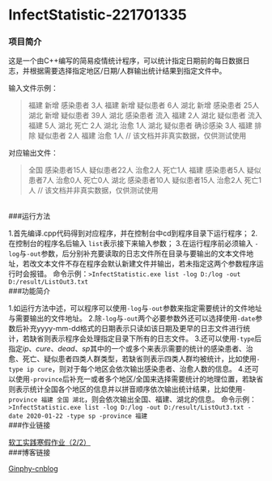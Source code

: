 # InfectStatistic-221701335

### 项目简介

这是一个由C++编写的简易疫情统计程序，可以统计指定日期前的每日数据日志，并根据需要选择指定地区/日期/人群输出统计结果到指定文件中。

输入文件示例：
>福建 新增 感染患者 3人
福建 新增 疑似患者 6人
湖北 新增 感染患者 25人
湖北 新增 疑似患者 39人
湖北 感染患者 流入 福建 2人
湖北 疑似患者 流入 福建 5人
湖北 死亡 2人
湖北 治愈 1人
湖北 疑似患者 确诊感染 3人
福建 排除 疑似患者 2人
福建 治愈 1人
// 该文档并非真实数据，仅供测试使用

对应输出文件：
>全国 感染患者15人 疑似患者22人 治愈2人 死亡1人
福建 感染患者5人 疑似患者7人 治愈0人 死亡0人
湖北 感染患者10人 疑似患者15人 治愈2人 死亡1人
// 该文档并非真实数据，仅供测试使用
<br/>
###运行方法

1.首先编译.cpp代码得到对应程序，并在控制台中cd到程序目录下运行程序；
2.在控制台的程序名后输入 `list`表示接下来输入参数；
3.在运行程序前必须输入 `-log`与`-out`参数，后分别补充要读取的日志文件所在目录与要输出的文本文件地址，若改文本文件不存在程序会默认新建文件并输出，若未指定这两个参数程序运行时会报错。
命令示例：`>InfectStatistic.exe list -log D:/log -out D:/result/ListOut3.txt`
<br/>
###功能简介

1.如运行方法中述，可以程序可以使用`-log`与`-out`参数来指定需要统计的文件地址与需要输出的文件地址。
2.除`-log`与`-out`两个必要参数外还可以选择使用`-date`参数后补充yyyy-mm-dd格式的日期表示只读如该日期及更早的日志文件进行统计，若缺省则表示程序会处理指定目录下所有的日志文件。
3.还可以使用`-type`后指定*ip*、*cure*、*dead*、*sp*其中的一个或多个来表示需要的统计的感染患者、治愈、死亡、疑似患者四类人群类型，若缺省则表示四类人群均被统计，比如使用`-type ip cure`，则对于每个地区会依次输出感染患者、治愈人数的信息。
4.还可以使用`-province`后补充一或者多个地区/全国来选择需要统计的地理位置，若缺省则表示统计全国各个地区的信息并以拼音顺序依次输出统计结果，比如使用`-province 福建 全国 湖北`，则会依次输出全国、福建、湖北的信息。
命令示例：`>InfectStatistic.exe list -log D:/log -out D:/result/ListOut3.txt -date 2020-01-22 -type sp -province 福建`
<br/>
###作业链接

[软工实践寒假作业（2/2）]("https://edu.cnblogs.com/campus/fzu/2020SPRINGS/homework/10287#4")
<br/>
###博客链接

[Ginphy-cnblog]("https://www.cnblogs.com/ginphy/")